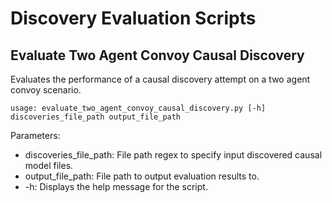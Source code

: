 # Discovery Evaluation Scripts

## Evaluate Two Agent Convoy Causal Discovery
Evaluates the performance of a causal discovery attempt on a two agent convoy scenario.
    
    usage: evaluate_two_agent_convoy_causal_discovery.py [-h] discoveries_file_path output_file_path

Parameters:
* discoveries_file_path: File path regex to specify input discovered causal model files.
* output_file_path: File path to output evaluation results to.
* -h: Displays the help message for the script.
